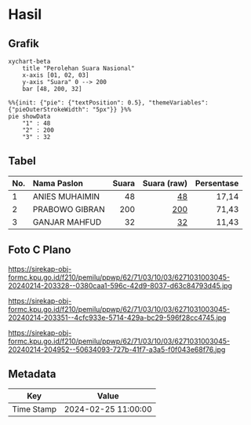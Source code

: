 # Hasil

## Grafik

```mermaid
xychart-beta
    title "Perolehan Suara Nasional"
    x-axis [01, 02, 03]
    y-axis "Suara" 0 --> 200
    bar [48, 200, 32]
```

```mermaid
%%{init: {"pie": {"textPosition": 0.5}, "themeVariables": {"pieOuterStrokeWidth": "5px"}} }%%
pie showData
    "1" : 48
    "2" : 200
    "3" : 32
```

## Tabel

| No. | Nama Paslon    | Suara | Suara (raw) | Persentase |
|:--- |:-------------- | -----:| -----------:| ----------:|
| 1   | ANIES MUHAIMIN | 48    | [48][p-1]   | 17,14      |
| 2   | PRABOWO GIBRAN | 200   | [200][p-2]  | 71,43      |
| 3   | GANJAR MAHFUD  | 32    | [32][p-3]   | 11,43      |


[p-1]: https://github.com/gigit-pemilu/pemilu-2024/blob/main/pilpres/hitung-suara/sub/62-kalimantan-tengah/sub/71-kota-palangkaraya/sub/03-jekan-raya/sub/1003-bukit-tunggal/sub/045-tps/sub/paslon-1.txt
[p-2]: https://github.com/gigit-pemilu/pemilu-2024/blob/main/pilpres/hitung-suara/sub/62-kalimantan-tengah/sub/71-kota-palangkaraya/sub/03-jekan-raya/sub/1003-bukit-tunggal/sub/045-tps/sub/paslon-2.txt
[p-3]: https://github.com/gigit-pemilu/pemilu-2024/blob/main/pilpres/hitung-suara/sub/62-kalimantan-tengah/sub/71-kota-palangkaraya/sub/03-jekan-raya/sub/1003-bukit-tunggal/sub/045-tps/sub/paslon-3.txt

## Foto C Plano

https://sirekap-obj-formc.kpu.go.id/f210/pemilu/ppwp/62/71/03/10/03/6271031003045-20240214-203328--0380caa1-596c-42d9-8037-d63c84793d45.jpg

https://sirekap-obj-formc.kpu.go.id/f210/pemilu/ppwp/62/71/03/10/03/6271031003045-20240214-203351--4cfc933e-5714-429a-bc29-596f28cc4745.jpg

https://sirekap-obj-formc.kpu.go.id/f210/pemilu/ppwp/62/71/03/10/03/6271031003045-20240214-204952--50634093-727b-41f7-a3a5-f0f043e68f76.jpg


## Metadata

| Key        | Value               |
| ---------- | ------------------- |
| Time Stamp | 2024-02-25 11:00:00 |



